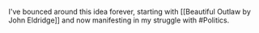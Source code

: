 I've bounced around this idea forever, starting with [[Beautiful Outlaw by John Eldridge]] and now manifesting in my struggle with #Politics. 
